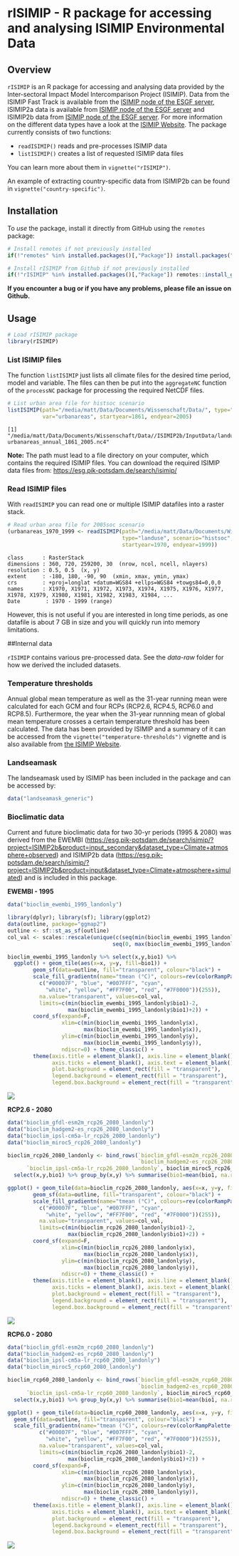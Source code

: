 rISIMIP - R package for accessing and analysing ISIMIP Environmental
Data
================

## Overview

`rISIMIP` is an R package for <!--downloading,--> accessing and
analysing data provided by the Inter-sectoral Impact Model
Intercomparison Project (ISIMIP). Data from the ISIMIP Fast Track is
available from the [ISIMIP node of the ESGF
server](https://esg.pik-potsdam.de/projects/isimip-ft/), ISIMIP2a data
is available from [ISIMIP node of the ESGF
server](https://esg.pik-potsdam.de/projects/isimip2a/) and ISIMIP2b data
from [ISIMIP node of the ESGF
server](https://esg.pik-potsdam.de/projects/isimip2b/). For more
information on the different data types have a look at the [ISIMIP
Website](https://www.isimip.org/). The package currently consists of two
functions:

<!--* `getISIMIP()` downloads ISIMIP data-->

  - `readISIMIP()` reads and pre-processes ISIMIP data
  - `listISIMIP()` creates a list of requested ISIMIP data files

You can learn more about them in `vignette("rISIMIP")`.

An example of extracting country-specific data from ISIMIP2b can be
found in `vignette("country-specific")`.

## Installation

To *use* the package, install it directly from GitHub using the
`remotes` package:

``` r
# Install remotes if not previously installed
if(!"remotes" %in% installed.packages()[,"Package"]) install.packages("remotes")

# Install rISIMIP from Github if not previously installed
if(!"rISIMIP" %in% installed.packages()[,"Package"]) remotes::install_github("RS-eco/rISIMIP", build_vignettes = TRUE)
```

**If you encounter a bug or if you have any problems, please file an
issue on Github.**

## Usage

``` r
# Load rISIMIP package
library(rISIMIP)
```

### List ISIMIP files

The function `listISIMIP` just lists all climate files for the desired
time period, model and variable. The files can then be put into the
`aggregateNC` function of the `processNC` package for processing the
required NetCDF files.

``` r
# List urban area file for histsoc scenario
listISIMIP(path="/media/matt/Data/Documents/Wissenschaft/Data/", type="landuse", scenario="histsoc", 
           var="urbanareas", startyear=1861, endyear=2005)
```

    [1] "/media/matt/Data/Documents/Wissenschaft/Data//ISIMIP2b/InputData/landuse/histsoc/histsoc_landuse-urbanareas_annual_1861_2005.nc4"

**Note:** The path must lead to a file directory on your computer, which
contains the required ISIMIP files. You can download the required ISIMIP
data files from: <https://esg.pik-potsdam.de/search/isimip/>

### Read ISIMIP files

With `readISIMIP` you can read one or multiple ISIMIP datafiles into a
raster stack.

``` r
# Read urban area file for 2005soc scenario
(urbanareas_1970_1999 <- readISIMIP(path="/media/matt/Data/Documents/Wissenschaft/Data/", 
                                    type="landuse", scenario="histsoc", var="urbanareas", 
                                    startyear=1970, endyear=1999))
```

    class      : RasterStack 
    dimensions : 360, 720, 259200, 30  (nrow, ncol, ncell, nlayers)
    resolution : 0.5, 0.5  (x, y)
    extent     : -180, 180, -90, 90  (xmin, xmax, ymin, ymax)
    crs        : +proj=longlat +datum=WGS84 +ellps=WGS84 +towgs84=0,0,0 
    names      : X1970, X1971, X1972, X1973, X1974, X1975, X1976, X1977, X1978, X1979, X1980, X1981, X1982, X1983, X1984, ... 
    Date        : 1970 - 1999 (range)

However, this is not useful if you are interested in long time periods,
as one datafile is about 7 GB in size and you will quickly run into
memory limitations.

\#\#Internal data

`rISIMIP` contains various pre-processed data. See the *data-raw* folder
for how we derived the included datasets.

### Temperature thresholds

Annual global mean temperature as well as the 31-year running mean were
calculated for each GCM and four RCPs (RCP2.6, RCP4.5, RCP6.0 and
RCP8.5). Furthermore, the year when the 31-year runnning mean of global
mean temperature crosses a certain temperature threshold has been
calculated. The data has been provided by ISIMIP and a summary of it can
be accessed from the `vignette("temperature-thresholds")` vignette and
is also available from [the ISIMIP
Website](https://www.isimip.org/protocol/temperature-thresholds-and-time-slices/).

### Landseamask

The landseamask used by ISIMIP has been included in the package and can
be accessed by:

``` r
data("landseamask_generic")
```

### Bioclimatic data

Current and future bioclimatic data for two 30-yr periods (1995 & 2080)
was derived from the EWEMBI
(<https://esg.pik-potsdam.de/search/isimip/?project=ISIMIP2b&product=input_secondary&dataset_type=Climate+atmosphere+observed>)
and ISIMIP2b data
(<https://esg.pik-potsdam.de/search/isimip/?project=ISIMIP2b&product=input&dataset_type=Climate+atmosphere+simulated>)
and is included in this package.

**EWEMBI - 1995**

``` r
data("bioclim_ewembi_1995_landonly")

library(dplyr); library(sf); library(ggplot2)
data(outline, package="ggmap2")
outline <- sf::st_as_sf(outline)
col_val <- scales::rescale(unique(c(seq(min(bioclim_ewembi_1995_landonly$bio1), 0, length=5),
                                 seq(0, max(bioclim_ewembi_1995_landonly$bio1), length=5))))

bioclim_ewembi_1995_landonly %>% select(x,y,bio1) %>% 
  ggplot() + geom_tile(aes(x=x, y=y, fill=bio1)) + 
        geom_sf(data=outline, fill="transparent", colour="black") + 
        scale_fill_gradientn(name="tmean (°C)", colours=rev(colorRampPalette(
          c("#00007F", "blue", "#007FFF", "cyan", 
            "white", "yellow", "#FF7F00", "red", "#7F0000"))(255)),
          na.value="transparent", values=col_val, 
          limits=c(min(bioclim_ewembi_1995_landonly$bio1)-2, 
                   max(bioclim_ewembi_1995_landonly$bio1)+2)) + 
        coord_sf(expand=F, 
                 xlim=c(min(bioclim_ewembi_1995_landonly$x), 
                        max(bioclim_ewembi_1995_landonly$x)), 
                 ylim=c(min(bioclim_ewembi_1995_landonly$y),
                        max(bioclim_ewembi_1995_landonly$y)), 
                 ndiscr=0) + theme_classic() + 
        theme(axis.title = element_blank(), axis.line = element_blank(),
              axis.ticks = element_blank(), axis.text = element_blank(),
              plot.background = element_rect(fill = "transparent"), 
              legend.background = element_rect(fill = "transparent"), 
              legend.box.background = element_rect(fill = "transparent", colour=NA))
```

![](figures/bio1_1995-1.png)<!-- -->

**RCP2.6 - 2080**

``` r
data("bioclim_gfdl-esm2m_rcp26_2080_landonly")
data("bioclim_hadgem2-es_rcp26_2080_landonly")
data("bioclim_ipsl-cm5a-lr_rcp26_2080_landonly")
data("bioclim_miroc5_rcp26_2080_landonly")

bioclim_rcp26_2080_landonly <- bind_rows(`bioclim_gfdl-esm2m_rcp26_2080_landonly`, 
                                         `bioclim_hadgem2-es_rcp26_2080_landonly`, 
      `bioclim_ipsl-cm5a-lr_rcp26_2080_landonly`, bioclim_miroc5_rcp26_2080_landonly) %>% 
  select(x,y,bio1) %>% group_by(x,y) %>% summarise(bio1=mean(bio1, na.rm=T))

ggplot() + geom_tile(data=bioclim_rcp26_2080_landonly, aes(x=x, y=y, fill=bio1)) + 
        geom_sf(data=outline, fill="transparent", colour="black") + 
        scale_fill_gradientn(name="tmean (°C)", colours=rev(colorRampPalette(
          c("#00007F", "blue", "#007FFF", "cyan", 
            "white", "yellow", "#FF7F00", "red", "#7F0000"))(255)),
          na.value="transparent", values=col_val, 
          limits=c(min(bioclim_rcp26_2080_landonly$bio1)-2, 
                   max(bioclim_rcp26_2080_landonly$bio1)+2)) + 
        coord_sf(expand=F, 
                 xlim=c(min(bioclim_rcp26_2080_landonly$x), 
                        max(bioclim_rcp26_2080_landonly$x)), 
                 ylim=c(min(bioclim_rcp26_2080_landonly$y),
                        max(bioclim_rcp26_2080_landonly$y)), 
                 ndiscr=0) + theme_classic() + 
        theme(axis.title = element_blank(), axis.line = element_blank(),
              axis.ticks = element_blank(), axis.text = element_blank(),
              plot.background = element_rect(fill = "transparent"), 
              legend.background = element_rect(fill = "transparent"), 
              legend.box.background = element_rect(fill = "transparent", colour=NA))
```

![](figures/bio1_2080_rcp26-1.png)<!-- -->

**RCP6.0 - 2080**

``` r
data("bioclim_gfdl-esm2m_rcp60_2080_landonly")
data("bioclim_hadgem2-es_rcp60_2080_landonly")
data("bioclim_ipsl-cm5a-lr_rcp60_2080_landonly")
data("bioclim_miroc5_rcp60_2080_landonly")

bioclim_rcp60_2080_landonly <- bind_rows(`bioclim_gfdl-esm2m_rcp60_2080_landonly`, 
                                         `bioclim_hadgem2-es_rcp60_2080_landonly`, 
      `bioclim_ipsl-cm5a-lr_rcp60_2080_landonly`, bioclim_miroc5_rcp60_2080_landonly) %>% 
  select(x,y,bio1) %>% group_by(x,y) %>% summarise(bio1=mean(bio1, na.rm=T))

ggplot() + geom_tile(data=bioclim_rcp60_2080_landonly, aes(x=x, y=y, fill=bio1)) + 
  geom_sf(data=outline, fill="transparent", colour="black") + 
  scale_fill_gradientn(name="tmean (°C)", colours=rev(colorRampPalette(
          c("#00007F", "blue", "#007FFF", "cyan", 
            "white", "yellow", "#FF7F00", "red", "#7F0000"))(255)),
          na.value="transparent", values=col_val, 
          limits=c(min(bioclim_rcp26_2080_landonly$bio1)-2, 
                   max(bioclim_rcp26_2080_landonly$bio1)+2)) + 
        coord_sf(expand=F, 
                 xlim=c(min(bioclim_rcp26_2080_landonly$x), 
                        max(bioclim_rcp26_2080_landonly$x)), 
                 ylim=c(min(bioclim_rcp26_2080_landonly$y),
                        max(bioclim_rcp26_2080_landonly$y)), 
                 ndiscr=0) + theme_classic() + 
        theme(axis.title = element_blank(), axis.line = element_blank(),
              axis.ticks = element_blank(), axis.text = element_blank(),
              plot.background = element_rect(fill = "transparent"), 
              legend.background = element_rect(fill = "transparent"), 
              legend.box.background = element_rect(fill = "transparent", colour=NA))
```

![](figures/bio1_2080_rcp60-1.png)<!-- -->
